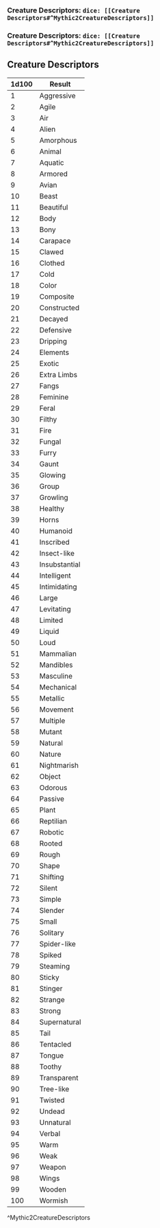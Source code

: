 ### Creature Descriptors: `dice: [[Creature Descriptors#^Mythic2CreatureDescriptors]]`
### Creature Descriptors: `dice: [[Creature Descriptors#^Mythic2CreatureDescriptors]]`

## Creature Descriptors
| 1d100 | Result        |
| ----- | ------------- |
| 1     | Aggressive    |
| 2     | Agile         |
| 3     | Air           |
| 4     | Alien         |
| 5     | Amorphous     |
| 6     | Animal        |
| 7     | Aquatic       |
| 8     | Armored       |
| 9     | Avian         |
| 10    | Beast         |
| 11    | Beautiful     |
| 12    | Body          |
| 13    | Bony          |
| 14    | Carapace      |
| 15    | Clawed        |
| 16    | Clothed       |
| 17    | Cold          |
| 18    | Color         |
| 19    | Composite     |
| 20    | Constructed   |
| 21    | Decayed       |
| 22    | Defensive     |
| 23    | Dripping      |
| 24    | Elements      |
| 25    | Exotic        |
| 26    | Extra Limbs   |
| 27    | Fangs         |
| 28    | Feminine      |
| 29    | Feral         |
| 30    | Filthy        |
| 31    | Fire          |
| 32    | Fungal        |
| 33    | Furry         |
| 34    | Gaunt         |
| 35    | Glowing       |
| 36    | Group         |
| 37    | Growling      |
| 38    | Healthy       |
| 39    | Horns         |
| 40    | Humanoid      |
| 41    | Inscribed     |
| 42    | Insect-like   |
| 43    | Insubstantial |
| 44    | Intelligent   |
| 45    | Intimidating  |
| 46    | Large         |
| 47    | Levitating    |
| 48    | Limited       |
| 49    | Liquid        |
| 50    | Loud          |
| 51    | Mammalian     |
| 52    | Mandibles     |
| 53    | Masculine     |
| 54    | Mechanical    |
| 55    | Metallic      |
| 56    | Movement      |
| 57    | Multiple      |
| 58    | Mutant        |
| 59    | Natural       |
| 60    | Nature        |
| 61    | Nightmarish   |
| 62    | Object        |
| 63    | Odorous       |
| 64    | Passive       |
| 65    | Plant         |
| 66    | Reptilian     |
| 67    | Robotic       |
| 68    | Rooted        |
| 69    | Rough         |
| 70    | Shape         |
| 71    | Shifting      |
| 72    | Silent        |
| 73    | Simple        |
| 74    | Slender       |
| 75    | Small         |
| 76    | Solitary      |
| 77    | Spider-like   |
| 78    | Spiked        |
| 79    | Steaming      |
| 80    | Sticky        |
| 81    | Stinger       |
| 82    | Strange       |
| 83    | Strong        |
| 84    | Supernatural  |
| 85    | Tail          |
| 86    | Tentacled     |
| 87    | Tongue        |
| 88    | Toothy        |
| 89    | Transparent   |
| 90    | Tree-like     |
| 91    | Twisted       |
| 92    | Undead        |
| 93    | Unnatural     |
| 94    | Verbal        |
| 95    | Warm          |
| 96    | Weak          |
| 97    | Weapon        |
| 98    | Wings         |
| 99    | Wooden        |
| 100   | Wormish       |
^Mythic2CreatureDescriptors